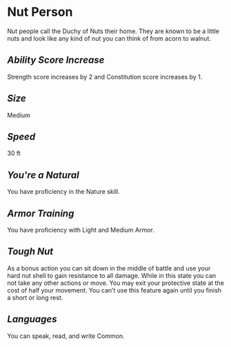 # Nut Person
Nut people call the Duchy of Nuts their home. 
They are known to be a little nuts and look like any kind of nut you can think of from acorn to walnut.
## *Ability Score Increase*
Strength score increases by 2 and Constitution score increases by 1.
## *Size*
Medium
## *Speed*
30 ft
## *You're a Natural*
You have proficiency in the Nature skill.
## *Armor Training*
You have proficiency with Light and Medium Armor.
## *Tough Nut*
As a bonus action you can sit down in the middle of battle and use your hard nut shell to gain resistance to all damage. 
While in this state you can not take any other actions or move.
You may exit your protective state at the cost of half your movement. 
You can’t use this feature again until you finish a short or long rest.
## *Languages*
You can speak, read, and write Common.
